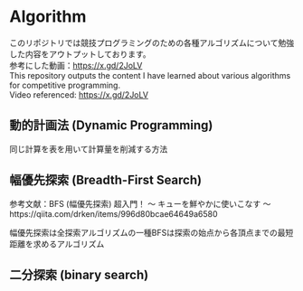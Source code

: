 # Algorithm
このリポジトリでは競技プログラミングのための各種アルゴリズムについて勉強した内容をアウトプットしております。  
参考にした動画：https://x.gd/2JoLV  
This repository outputs the content I have learned about various algorithms for competitive programming.   
Video referenced: https://x.gd/2JoLV  

<h2>動的計画法 (Dynamic Programming)</h2>
<p>同じ計算を表を用いて計算量を削減する方法</p>
<h2>幅優先探索 (Breadth-First Search)</h2>
<p>参考文献：BFS (幅優先探索) 超入門！ 〜 キューを鮮やかに使いこなす 〜</n>
https://qiita.com/drken/items/996d80bcae64649a6580</n></p>
<p>幅優先探索は全探索アルゴリズムの一種</n>BFSは探索の始点から各頂点までの最短距離を求めるアルゴリズム</p>
<h2>二分探索 (binary search)</h2>
<h2></h2>
<h2></h2>
<h2></h2>
<h2></h2>
<h2></h2>
